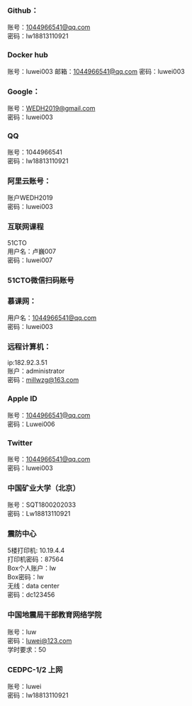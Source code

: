 ### Github：
账号：1044966541@qq.com  
密码：lw18813110921  

### Docker hub
账号：luwei003
邮箱：1044966541@qq.com
密码：luwei003

### Google：
账号：WEDH2019@gmail.com  
密码：luwei003

### QQ
账号：1044966541  
密码：lw18813110921

### 阿里云账号：
账户WEDH2019  
密码：luwei003

### 互联网课程
51CTO   
用户名：卢巍007  
密码：luwei007

### 51CTO微信扫码账号

### 慕课网：
用户名：1044966541@qq.com  
密码：luwei003


### 远程计算机：
ip:182.92.3.51  
账户：administrator  
密码：millwzg@163.com  

### Apple ID
账号：1044966541@qq.com  
密码：Luwei006   

### Twitter
账号：1044966541@qq.com  
密码：luwei003     

### 中国矿业大学（北京）
账号：SQT1800202033  
密码：Lw18813110921  

### 震防中心  
5楼打印机: 10.19.4.4       
打印机密码：87564  
Box个人账户：lw    
Box密码：lw  
无线：data center  
密码：dc123456  

### 中国地震局干部教育网络学院
账号：luw  
密码：luwei@123.com  
学时要求：50  

### CEDPC-1/2 上网
账号：luwei  
密码：lw18813110921  

